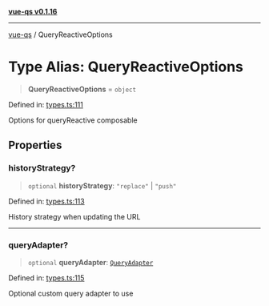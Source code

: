 [**vue-qs v0.1.16**](../README.md)

***

[vue-qs](../README.md) / QueryReactiveOptions

# Type Alias: QueryReactiveOptions

> **QueryReactiveOptions** = `object`

Defined in: [types.ts:111](https://github.com/iamsomraj/vue-qs/blob/e1f88d67026c08e56605a693106ef6b717bd39ad/src/types.ts#L111)

Options for queryReactive composable

## Properties

### historyStrategy?

> `optional` **historyStrategy**: `"replace"` \| `"push"`

Defined in: [types.ts:113](https://github.com/iamsomraj/vue-qs/blob/e1f88d67026c08e56605a693106ef6b717bd39ad/src/types.ts#L113)

History strategy when updating the URL

***

### queryAdapter?

> `optional` **queryAdapter**: [`QueryAdapter`](QueryAdapter.md)

Defined in: [types.ts:115](https://github.com/iamsomraj/vue-qs/blob/e1f88d67026c08e56605a693106ef6b717bd39ad/src/types.ts#L115)

Optional custom query adapter to use
